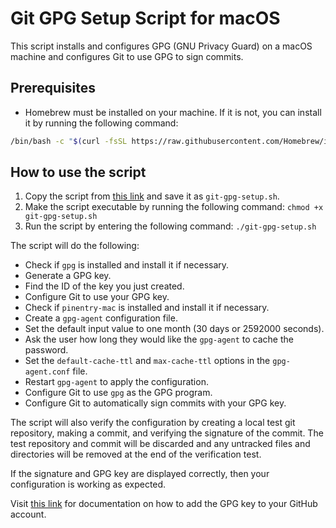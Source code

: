 # Git GPG Setup Script for macOS

This script installs and configures GPG (GNU Privacy Guard) on a macOS machine and configures Git to use GPG to sign commits.

## Prerequisites

- Homebrew must be installed on your machine. If it is not, you can install it by running the following command:

```bash
/bin/bash -c "$(curl -fsSL https://raw.githubusercontent.com/Homebrew/install/master/install.sh)"
```

## How to use the script

1. Copy the script from [this link](https://raw.githubusercontent.com/<user>/<repo>/<branch>/git-gpg-setup.sh) and save it as `git-gpg-setup.sh`.
2. Make the script executable by running the following command: `chmod +x git-gpg-setup.sh`
3. Run the script by entering the following command: `./git-gpg-setup.sh`

The script will do the following:

- Check if `gpg` is installed and install it if necessary.
- Generate a GPG key.
- Find the ID of the key you just created.
- Configure Git to use your GPG key.
- Check if `pinentry-mac` is installed and install it if necessary.
- Create a `gpg-agent` configuration file.
- Set the default input value to one month (30 days or 2592000 seconds).
- Ask the user how long they would like the `gpg-agent` to cache the password.
- Set the `default-cache-ttl` and `max-cache-ttl` options in the `gpg-agent.conf` file.
- Restart `gpg-agent` to apply the configuration.
- Configure Git to use `gpg` as the GPG program.
- Configure Git to automatically sign commits with your GPG key.

The script will also verify the configuration by creating a local test git repository, making a commit, and verifying the signature of the commit. The test repository and commit will be discarded and any untracked files and directories will be removed at the end of the verification test.

If the signature and GPG key are displayed correctly, then your configuration is working as expected. 

Visit [this link](https://docs.github.com/en/authentication/managing-commit-signature-verification/adding-a-gpg-key-to-your-github-account) for documentation on how to add the GPG key to your GitHub account.


